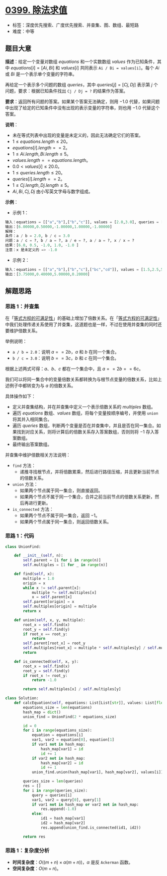 # [0399. 除法求值](https://leetcode.cn/problems/evaluate-division/)

- 标签：深度优先搜索、广度优先搜索、并查集、图、数组、最短路
- 难度：中等

## 题目大意

**描述**：给定一个变量对数组 $equations$ 和一个实数数组 $values$ 作为已知条件，其中 $equations[i] = [Ai, Bi]$  和 $values[i]$ 共同表示 `Ai / Bi = values[i]`。每个 $Ai$ 或 $Bi$ 是一个表示单个变量的字符串。

再给定一个表示多个问题的数组 $queries$，其中 $queries[j] = [Cj, Dj]$ 表示第 $j$ 个问题，要求：根据已知条件找出 `Cj / Dj = ?` 的结果作为答案。

**要求**：返回所有问题的答案。如果某个答案无法确定，则用 $-1.0$ 代替，如果问题中出现了给定的已知条件中没有出现的表示变量的字符串，则也用 $-1.0$ 代替这个答案。

**说明**：

- 未在等式列表中出现的变量是未定义的，因此无法确定它们的答案。
- $1 \le equations.length \le 20$。
- $equations[i].length == 2$。
- $1 \le Ai.length, Bi.length \le 5$。
- $values.length == equations.length$。
- $0.0 < values[i] \le 20.0$。
- $1 \le queries.length \le 20$。
- $queries[i].length == 2$。
- $1 \le Cj.length, Dj.length \le 5$。
- $Ai, Bi, Cj, Dj$ 由小写英文字母与数字组成。

**示例**：

- 示例 1：

```python
输入：equations = [["a","b"],["b","c"]], values = [2.0,3.0], queries = [["a","c"],["b","a"],["a","e"],["a","a"],["x","x"]]
输出：[6.00000,0.50000,-1.00000,1.00000,-1.00000]
解释：
条件：a / b = 2.0, b / c = 3.0
问题：a / c = ?, b / a = ?, a / e = ?, a / a = ?, x / x = ?
结果：[6.0, 0.5, -1.0, 1.0, -1.0 ]
注意：x 是未定义的 => -1.0
```

- 示例 2：

```python
输入：equations = [["a","b"],["b","c"],["bc","cd"]], values = [1.5,2.5,5.0], queries = [["a","c"],["c","b"],["bc","cd"],["cd","bc"]]
输出：[3.75000,0.40000,5.00000,0.20000]
```

## 解题思路

### 思路 1：并查集

在「[等式方程的可满足性](https://leetcode.cn/problems/satisfiability-of-equality-equations)」的基础上增加了倍数关系。在「[等式方程的可满足性](https://leetcode.cn/problems/satisfiability-of-equality-equations)」中我们处理传递关系使用了并查集，这道题也是一样，不过在使用并查集的同时还要维护倍数关系。

举例说明：

- `a / b = 2.0`：说明 $a == 2b$，$a$ 和 $b$ 在同一个集合。
- `b / c = 3.0`：说明 $b == 3c$，$b$  和 $c$  在同一个集合。

根据上述两式可得：$a$、$b$、$c$ 都在一个集合中，且 $a == 2b == 6c$。

我们可以将同一集合中的变量倍数关系都转换为与根节点变量的倍数关系，比如上述例子中都转变为与 $a$ 的倍数关系。

具体操作如下：

- 定义并查集结构，并在并查集中定义一个表示倍数关系的 $multiples$ 数组。
- 遍历 $equations$ 数组、$values$ 数组，将每个变量按顺序编号，并使用 `union` 将其并入相同集合。
- 遍历 $queries$ 数组，判断两个变量是否在并查集中，并且是否在同一集合。如果找到对应关系，则将计算后的倍数关系存入答案数组，否则则将 $-1$ 存入答案数组。
- 最终输出答案数组。

并查集中维护倍数相关方法说明：

- `find` 方法： 
  - 递推寻找根节点，并将倍数累乘，然后进行路径压缩，并且更新当前节点的倍数关系。
- `union` 方法：
  - 如果两个节点属于同一集合，则直接返回。
  - 如果两个节点不属于同一个集合，合并之前当前节点的倍数关系更新，然后再进行更新。
- `is_connected` 方法：
  - 如果两个节点不属于同一集合，返回 $-1$。
  - 如果两个节点属于同一集合，则返回倍数关系。

### 思路 1：代码

```python
class UnionFind:

    def __init__(self, n):
        self.parent = [i for i in range(n)]
        self.multiples = [1 for _ in range(n)]

    def find(self, x):
        multiple = 1.0
        origin = x
        while x != self.parent[x]:
            multiple *= self.multiples[x]
            x = self.parent[x]
        self.parent[origin] = x
        self.multiples[origin] = multiple
        return x

    def union(self, x, y, multiple):
        root_x = self.find(x)
        root_y = self.find(y)
        if root_x == root_y:
            return
        self.parent[root_x] = root_y
        self.multiples[root_x] = multiple * self.multiples[y] / self.multiples[x]
        return

    def is_connected(self, x, y):
        root_x = self.find(x)
        root_y = self.find(y)
        if root_x != root_y:
            return -1.0

        return self.multiples[x] / self.multiples[y]

class Solution:
    def calcEquation(self, equations: List[List[str]], values: List[float], queries: List[List[str]]) -> List[float]:
        equations_size = len(equations)
        hash_map = dict()
        union_find = UnionFind(2 * equations_size)

        id = 0
        for i in range(equations_size):
            equation = equations[i]
            var1, var2 = equation[0], equation[1]
            if var1 not in hash_map:
                hash_map[var1] = id
                id += 1
            if var2 not in hash_map:
                hash_map[var2] = id
                id += 1
            union_find.union(hash_map[var1], hash_map[var2], values[i])

        queries_size = len(queries)
        res = []
        for i in range(queries_size):
            query = queries[i]
            var1, var2 = query[0], query[1]
            if var1 not in hash_map or var2 not in hash_map:
                res.append(-1.0)
            else:
                id1 = hash_map[var1]
                id2 = hash_map[var2]
                res.append(union_find.is_connected(id1, id2))

        return res
```

### 思路 1：复杂度分析

- **时间复杂度**：$O((m + n) \times \alpha(m + n))$，$\alpha$ 是反 `Ackerman` 函数。
- **空间复杂度**：$O(m + n)$。

